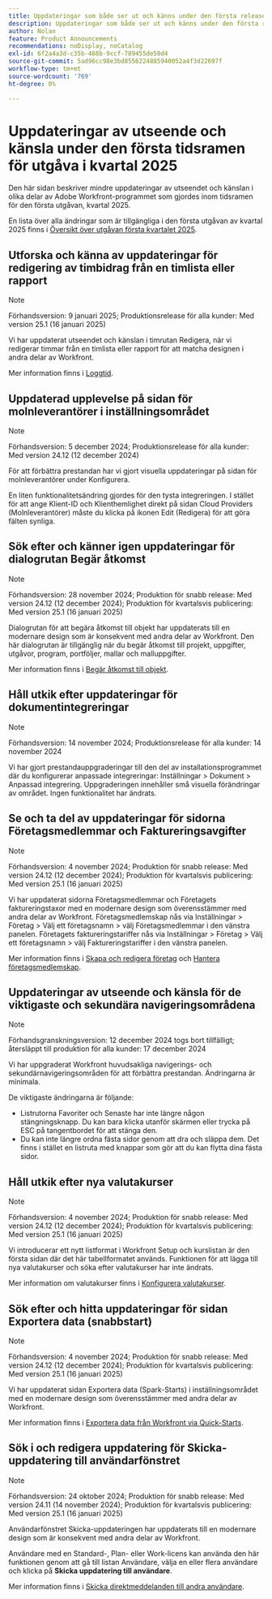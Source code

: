 ```yaml
---
title: Uppdateringar som både ser ut och känns under den första releasefrekvensen i kvartal 2025
description: Uppdateringar som både ser ut och känns under den första releasefrekvensen i kvartal 2025
author: Nolan
feature: Product Announcements
recommendations: noDisplay, noCatalog
exl-id: 6f2a4a3d-c35b-468b-9ccf-789455de50d4
source-git-commit: 5ad96cc98e3bd8556224885940052a4f3d22697f
workflow-type: tm+mt
source-wordcount: '769'
ht-degree: 0%

---
```


# Uppdateringar av utseende och känsla under den första tidsramen för utgåva i kvartal 2025

Den här sidan beskriver mindre uppdateringar av utseendet och känslan i olika delar av Adobe Workfront-programmet som gjordes inom tidsramen för den första utgåvan, kvartal 2025.

En lista över alla ändringar som är tillgängliga i den första utgåvan av kvartal 2025 finns i [Översikt över utgåvan första kvartalet 2025](/help/quicksilver/product-announcements/product-releases/25-q1-release-activity/25-q1-release-overview.md).


## Utforska och känna av uppdateringar för redigering av timbidrag från en timlista eller rapport

>[!NOTE]
>
>Förhandsversion: 9 januari 2025; Produktionsrelease för alla kunder: Med version 25.1 (16 januari 2025)

Vi har uppdaterat utseendet och känslan i timrutan Redigera, när vi redigerar timmar från en timlista eller rapport för att matcha designen i andra delar av Workfront.

Mer information finns i [Loggtid](/help/quicksilver/timesheets/create-and-manage-timesheets/log-time.md).



## Uppdaterad upplevelse på sidan för molnleverantörer i inställningsområdet

>[!NOTE]
>
>Förhandsversion: 5 december 2024; Produktionsrelease för alla kunder: Med version 24.12 (12 december 2024)

För att förbättra prestandan har vi gjort visuella uppdateringar på sidan för molnleverantörer under Konfigurera.

En liten funktionalitetsändring gjordes för den tysta integreringen. I stället för att ange Klient-ID och Klienthemlighet direkt på sidan Cloud Providers (Molnleverantörer) måste du klicka på ikonen Edit (Redigera) för att göra fälten synliga.

## Sök efter och känner igen uppdateringar för dialogrutan Begär åtkomst

>[!NOTE]
>
>Förhandsversion: 28 november 2024; Produktion för snabb release: Med version 24.12 (12 december 2024); Produktion för kvartalsvis publicering: Med version 25.1 (16 januari 2025)

Dialogrutan för att begära åtkomst till objekt har uppdaterats till en modernare design som är konsekvent med andra delar av Workfront. Den här dialogrutan är tillgänglig när du begär åtkomst till projekt, uppgifter, utgåvor, program, portföljer, mallar och malluppgifter.

Mer information finns i [Begär åtkomst till objekt](/help/quicksilver/workfront-basics/grant-and-request-access-to-objects/request-access.md).

## Håll utkik efter uppdateringar för dokumentintegreringar

>[!NOTE]
>
>Förhandsversion: 14 november 2024; Produktionsrelease för alla kunder: 14 november 2024

Vi har gjort prestandauppgraderingar till den del av installationsprogrammet där du konfigurerar anpassade integreringar: Inställningar > Dokument > Anpassad integrering. Uppgraderingen innehåller små visuella förändringar av området. Ingen funktionalitet har ändrats.

## Se och ta del av uppdateringar för sidorna Företagsmedlemmar och Faktureringsavgifter

>[!NOTE]
>
>Förhandsversion: 4 november 2024; Produktion för snabb release: Med version 24.12 (12 december 2024); Produktion för kvartalsvis publicering: Med version 25.1 (16 januari 2025)

Vi har uppdaterat sidorna Företagsmedlemmar och Företagets faktureringstaxor med en modernare design som överensstämmer med andra delar av Workfront. Företagsmedlemskap nås via Inställningar > Företag > Välj ett företagsnamn > välj Företagsmedlemmar i den vänstra panelen. Företagets faktureringstariffer nås via Inställningar > Företag > Välj ett företagsnamn > välj Faktureringstariffer i den vänstra panelen.

Mer information finns i [Skapa och redigera företag](/help/quicksilver/administration-and-setup/set-up-workfront/organizational-setup/create-and-edit-companies.md) och [Hantera företagsmedlemskap](/help/quicksilver/administration-and-setup/set-up-workfront/organizational-setup/manage-company-memberships.md).

## Uppdateringar av utseende och känsla för de viktigaste och sekundära navigeringsområdena

>[!NOTE]
>
>Förhandsgranskningsversion: 12 december 2024 togs bort tillfälligt; återsläppt till produktion för alla kunder: 17 december 2024

Vi har uppgraderat Workfront huvudsakliga navigerings- och sekundärnavigeringsområden för att förbättra prestandan. Ändringarna är minimala.

De viktigaste ändringarna är följande:

* Listrutorna Favoriter och Senaste har inte längre någon stängningsknapp. Du kan bara klicka utanför skärmen eller trycka på ESC på tangentbordet för att stänga den.
* Du kan inte längre ordna fästa sidor genom att dra och släppa dem. Det finns i stället en listruta med knappar som gör att du kan flytta dina fästa sidor.

## Håll utkik efter nya valutakurser

>[!NOTE]
>
>Förhandsversion: 4 november 2024; Produktion för snabb release: Med version 24.12 (12 december 2024); Produktion för kvartalsvis publicering: Med version 25.1 (16 januari 2025)

Vi introducerar ett nytt listformat i Workfront Setup och kurslistan är den första sidan där det här tabellformatet används. Funktionen för att lägga till nya valutakurser och söka efter valutakurser har inte ändrats.

Mer information om valutakurser finns i [Konfigurera valutakurser](/help/quicksilver/administration-and-setup/manage-workfront/exchange-rates/set-up-exchange-rates.md).

## Sök efter och hitta uppdateringar för sidan Exportera data (snabbstart)

>[!NOTE]
>
>Förhandsversion: 4 november 2024; Produktion för snabb release: Med version 24.12 (12 december 2024); Produktion för kvartalsvis publicering: Med version 25.1 (16 januari 2025)

Vi har uppdaterat sidan Exportera data (Spark-Starts) i inställningsområdet med en modernare design som överensstämmer med andra delar av Workfront.

Mer information finns i [Exportera data från Workfront via Quick-Starts](/help/quicksilver/administration-and-setup/manage-workfront/using-kick-starts/export-data-from-wf-via-kick-starts.md).

## Sök i och redigera uppdatering för Skicka-uppdatering till användarfönstret

>[!NOTE]
>
>Förhandsversion: 24 oktober 2024; Produktion för snabb release: Med version 24.11 (14 november 2024); Produktion för kvartalsvis publicering: Med version 25.1 (16 januari 2025)

Användarfönstret Skicka-uppdateringen har uppdaterats till en modernare design som är konsekvent med andra delar av Workfront.

Användare med en Standard-, Plan- eller Work-licens kan använda den här funktionen genom att gå till listan Användare, välja en eller flera användare och klicka på **Skicka uppdatering till användare**.

Mer information finns i [Skicka direktmeddelanden till andra användare](/help/quicksilver/people-teams-and-groups/work-directly-with-others/send-direct-messages-to-other-users.md).
